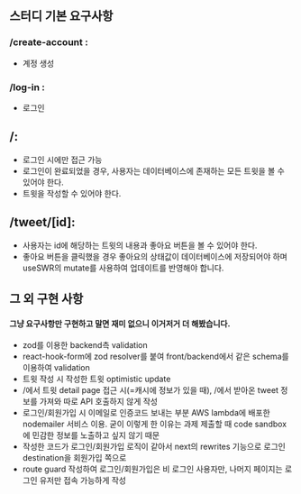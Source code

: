 ## 스터디 기본 요구사항

### /create-account :

- 계정 생성

### /log-in :

- 로그인

## /:

- 로그인 시에만 접근 가능
- 로그인이 완료되었을 경우, 사용자는 데이터베이스에 존재하는 모든 트윗을 볼 수 있어야 한다.
- 트윗을 작성할 수 있어야 한다.

## /tweet/[id]:

- 사용자는 id에 해당하는 트윗의 내용과 좋아요 버튼을 볼 수 있어야 한다.
- 좋아요 버튼을 클릭했을 경우 좋아요의 상태값이 데이터베이스에 저장되어야 하며 useSWR의 mutate를 사용하여 업데이트를 반영해야 합니다.

## 그 외 구현 사항

#### 그냥 요구사항만 구현하고 말면 재미 없으니 이거저거 더 해봤습니다.

- zod를 이용한 backend측 validation
- react-hook-form에 zod resolver를 붙여 front/backend에서 같은 schema를 이용하여 validation
- 트윗 작성 시 작성한 트윗 optimistic update
- /에서 트윗 detail page 접근 시(=캐시에 정보가 있을 때), /에서 받아온 tweet 정보를 가져와 따로 API 호출하지 않게 작성
- 로그인/회원가입 시 이메일로 인증코드 보내는 부분 AWS lambda에 배포한 nodemailer 서비스 이용. 굳이 이렇게 한 이유는 과제 제출할 때 code sandbox에 민감한 정보를 노출하고 싶지 않기 때문
- 작성한 코드가 로그인/회원가입 로직이 같아서 next의 rewrites 기능으로 로그인 destination을 회원가입 쪽으로
- route guard 작성하여 로그인/회원가입은 비 로그인 사용자만, 나머지 페이지는 로그인 유저만 접속 가능하게 작성
